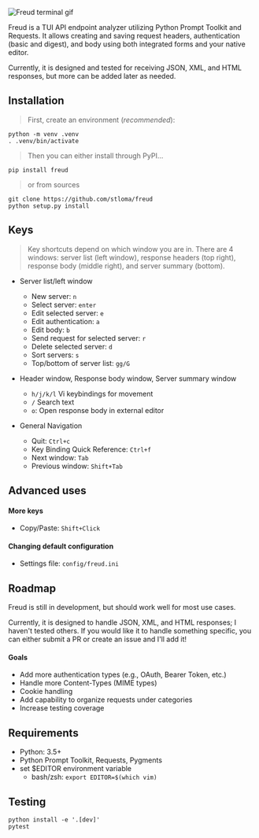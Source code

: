 ![Freud terminal gif](https://f002.backblazeb2.com/file/x7udzfe/freud_demo.gif)

Freud is a TUI API endpoint analyzer utilizing Python Prompt Toolkit and
Requests.  It allows creating and saving request headers, authentication (basic
and digest), and body using both integrated forms and your native
editor.

Currently, it is designed and tested for receiving JSON, XML, and HTML
responses, but more can be added later as needed.

## Installation

> First, create an environment (_recommended_):

```shell
python -m venv .venv
. .venv/bin/activate
```

> Then you can either install through PyPI...

```shell
pip install freud
```

> or from sources

```
git clone https://github.com/stloma/freud
python setup.py install
```

## Keys

> Key shortcuts depend on which window you are in. There are 4 windows: server
> list (left window), response headers (top right), response body (middle
> right), and server summary (bottom).

* Server list/left window
    - New server: `n`
    - Select server: `enter`
    - Edit selected server: `e`
    - Edit authentication: `a`
    - Edit body: `b`
    - Send request for selected server: `r`
    - Delete selected server: `d`
    - Sort servers: `s`
    - Top/bottom of server list: `gg/G`

* Header window, Response body window, Server summary window
    - `h/j/k/l` Vi keybindings for movement
    - `/` Search text
    - `o`: Open response body in external editor

* General Navigation
    - Quit: `Ctrl+c`
    - Key Binding Quick Reference: `Ctrl+f`
    - Next window: `Tab`
    - Previous window: `Shift+Tab`


## Advanced uses

#### More keys
* Copy/Paste: `Shift+Click`

#### Changing default configuration

* Settings file: `config/freud.ini`

## Roadmap

Freud is still in development, but should work well for most use
cases.

Currently, it is designed to handle JSON, XML, and HTML responses; I
haven't tested others. If you would like it to handle something specific, you
can either submit a PR or create an issue and I'll add it!

#### Goals

* Add more authentication types (e.g., OAuth, Bearer Token, etc.)
* Handle more Content-Types (MIME types)
* Cookie handling
* Add capability to organize requests under categories
* Increase testing coverage

## Requirements

* Python: 3.5+
* Python Prompt Toolkit, Requests, Pygments
* set \$EDITOR environment variable
    - bash/zsh: `export EDITOR=$(which vim)`

## Testing

```
python install -e '.[dev]'
pytest
```
